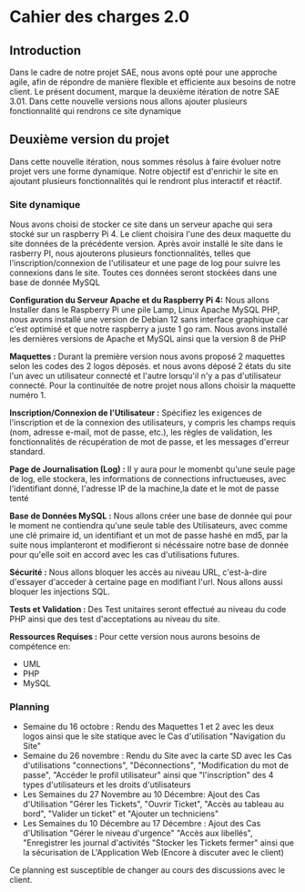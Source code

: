 # Cahier des charges 2.0

## Introduction

Dans le cadre de notre projet SAE, nous avons opté pour une approche agile, afin de répondre de manière flexible et efficiente aux besoins de notre client. Le présent document, marque la deuxième itération de notre SAE 3.01. Dans cette nouvelle versions nous allons ajouter plusieurs fonctionnalité qui rendrons ce site dynamique

## Deuxième version du projet

Dans cette nouvelle itération, nous sommes résolus à faire évoluer notre projet vers une forme dynamique. Notre objectif est d'enrichir le site en ajoutant plusieurs fonctionnalités qui le rendront plus interactif et réactif.

### Site dynamique

Nous avons choisi de stocker ce site dans un serveur apache qui sera stocké sur un raspberry Pi 4. Le client choisira l'une des deux maquette du site données de la précédente version. Après avoir installé le site dans le rasberry PI, nous ajouterons plusieurs fonctionnalités, telles que l'inscription/connexion de l'utilisateur et une page de log pour suivre les connexions dans le site. Toutes ces données seront stockées dans une base de donnée MySQL

**Configuration du Serveur Apache et du Raspberry Pi 4:**
Nous allons Installer dans le Raspberry Pi une pile Lamp, Linux Apache MySQL PHP, nous avons installé une version de Debian 12 sans interface graphique car c'est optimisé et que notre raspberry a juste 1 go ram. Nous avons installé les dernières versions de Apache et MySQL ainsi que la version 8 de PHP

**Maquettes :**
Durant la première version nous avons proposé 2 maquettes selon les codes des 2 logos déposés. et nous avons déposé 2 états du site l'un avec un utilisateur connecté et l'autre lorsqu'il n'y a pas d'utilisateur connecté. Pour la continuitée de notre projet nous allons choisir la maquette numéro 1.

**Inscription/Connexion de l'Utilisateur :**
Spécifiez les exigences de l'inscription et de la connexion des utilisateurs, y compris les champs requis (nom, adresse e-mail, mot de passe, etc.), les règles de validation, les fonctionnalités de récupération de mot de passe, et les messages d'erreur standard.

**Page de Journalisation (Log) :**
Il y aura pour le momenbt qu'une seule page de log, elle stockera, les informations de connections infructueuses, avec l'identifiant donné, l'adresse IP de la machine,la date et le mot de passe tenté

**Base de Données MySQL :**
Nous allons créer une base de donnée qui pour le moment ne contiendra qu'une seule table des Utilisateurs, avec comme une clé primaire id, un identifiant et un mot de passe hashé en md5, par la suite nous implanteront et modifieront si nécéssaire notre base de donnée pour qu'elle soit en accord avec les cas d'utilisations futures.

**Sécurité :**
Nous allons bloquer les accès au niveau URL, c'est-à-dire d'essayer d'acceder à certaine page en modifiant l'url. Nous allons aussi bloquer les injections SQL.

**Tests et Validation :**
Des Test unitaires seront effectué au niveau du code PHP ainsi que des test d'acceptations au niveau du site.

**Ressources Requises :**
Pour cette version nous aurons besoins de compétence en:

* UML
* PHP
* MySQL

### Planning

- Semaine du 16 octobre : Rendu des Maquettes 1 et 2 avec les deux logos ainsi que le site statique  avec le Cas d'utilisation "Navigation du Site"
- Semaine du 26 novembre : Rendu du Site avec la carte SD avec les Cas d'utilisations  "connections", "Déconnections", "Modification du mot de passe", "Accéder le profil utilisateur" ainsi que "l'inscription" des 4 types d'utilisateurs et les droits d'utilisateurs
- Les Semaines du 27 Novembre au 10 Décembre: Ajout des Cas d'Utilisation "Gérer les Tickets", "Ouvrir Ticket", "Accès au tableau au bord", "Valider un ticket" et "Ajouter un techniciens"
- Les Semaines du  10 Décembre au 17 Décembre : Ajout des Cas d'Utilisation "Gérer le niveau d'urgence" "Accès aux libellés", "Enregistrer les journal d'activités "Stocker les Tickets fermer" ainsi que la sécurisation de L'Application Web (Encore à discuter avec le client)

Ce planning est susceptible de changer au cours des discussions avec le client.
